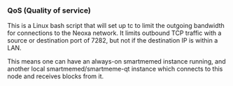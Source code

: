 ### QoS (Quality of service) ###

This is a Linux bash script that will set up tc to limit the outgoing bandwidth for connections to the Neoxa network. It limits outbound TCP traffic with a source or destination port of 7282, but not if the destination IP is within a LAN.

This means one can have an always-on smartmemed instance running, and another local smartmemed/smartmeme-qt instance which connects to this node and receives blocks from it.
